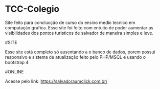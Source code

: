 # TCC-Colegio

Site feito para conclucção de curso do ensino medio tecnico em computação grafica. 
Esse site foi feito com entuito de poder aumentar as visibilidades dos pontos turisticos de salvador de maneira simples e leve.

#SITE

Esse site está completo só ausentando a o banco de dados, porem possui responsivo e sistema de atualização feito pelo PHP/MSQL e usando o bootstrap 4

#ONLINE

Acesse pelo link: https://salvadoraumclick.com.br/
